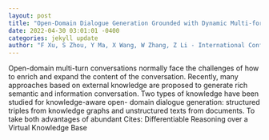 ```yaml
--- 
layout: post 
title: "Open-Domain Dialogue Generation Grounded with Dynamic Multi-form Knowledge Fusion" 
date: 2022-04-30 03:01:01 -0400 
categories: jekyll update 
author: "F Xu, S Zhou, Y Ma, X Wang, W Zhang, Z Li - International Conference on Database , 2022" 
--- 
```

Open-domain multi-turn conversations normally face the challenges of how to enrich and expand the content of the conversation. Recently, many approaches based on external knowledge are proposed to generate rich semantic and information conversation. Two types of knowledge have been studied for knowledge-aware open- domain dialogue generation: structured triples from knowledge graphs and unstructured texts from documents. To take both advantages of abundant Cites: Differentiable Reasoning over a Virtual Knowledge Base